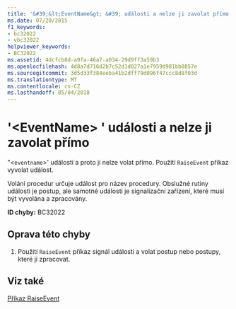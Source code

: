 ```yaml
---
title: '&#39;&lt;EventName&gt; &#39; události a nelze ji zavolat přímo'
ms.date: 07/20/2015
f1_keywords:
- bc32022
- vbc32022
helpviewer_keywords:
- BC32022
ms.assetid: 4dcfcb8d-a9fa-46a7-a034-29d9ff3a59b3
ms.openlocfilehash: 4d8a7d716d2b7c52d1d027a1e7959d981bb0857e
ms.sourcegitcommit: 3d5d33f384eeba41b2dff79d096f47ccc8d8f03d
ms.translationtype: MT
ms.contentlocale: cs-CZ
ms.lasthandoff: 05/04/2018
---
```

# <a name="39lteventnamegt39-is-an-event-and-cannot-be-called-directly"></a>&#39;&lt;EventName&gt; &#39; události a nelze ji zavolat přímo
"<`eventname`>' události a proto ji nelze volat přímo. Použití `RaiseEvent` příkaz vyvolat událost.  
  
 Volání procedur určuje událost pro název procedury. Obslužné rutiny události je postup, ale samotné události je signalizační zařízení, které musí být vyvolána a zpracovány.  
  
 **ID chyby:** BC32022  
  
## <a name="to-correct-this-error"></a>Oprava této chyby  
  
1.  Použití `RaiseEvent` příkaz signál události a volat postup nebo postupy, které ji zpracovat.  
  
## <a name="see-also"></a>Viz také  
 [Příkaz RaiseEvent](../../../visual-basic/language-reference/statements/raiseevent-statement.md)
